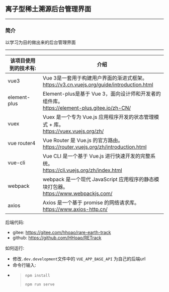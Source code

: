 ## 离子型稀土溯源后台管理界面

---

### 简介

以学习为目的做出来的后台管理界面

---

| 该项目使用到的技术有:  | 介绍                                                                             |
|--------------|--------------------------------------------------------------------------------|
| vue3         | Vue 3是一套用于构建用户界面的渐进式框架。<br/> https://v3.cn.vuejs.org/guide/introduction.html   |
| element-plus | Element-plus是基于 Vue 3，面向设计师和开发者的组件库。<br/> https://element-plus.gitee.io/zh-CN/ |
| vuex         | Vuex 是一个专为 Vue.js 应用程序开发的状态管理模式 + 库。<br/>https://vuex.vuejs.org/zh/            |
| vue router4  | Vue Router 是 Vue.js 的官方路由。<br/>https://router.vuejs.org/zh/introduction.html   |
| vue-cli      | Vue CLI 是一个基于 Vue.js 进行快速开发的完整系统。<br/>https://cli.vuejs.org/zh/index.html      |
| webpack      | webpack 是一个现代 JavaScript 应用程序的静态模块打包器。<br/>https://www.webpackjs.com/          |
| axios        | Axios 是一个基于 promise 的网络请求库。 <br/> https://www.axios-http.cn/                   |

后端代码:

* gitee: https://gitee.com/hhoao/rare-earth-track
* github: https://github.com/HHoao/RETrack

如何运行:

* 修改`.dev.development`文件中的 `VUE_APP_BASE_API` 为自己的后端url
* 命令行输入:
* > `npm install`
  >
  > `npm run serve`
